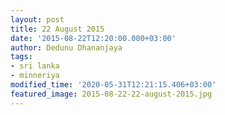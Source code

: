 ```yaml
---
layout: post
title: 22 August 2015
date: '2015-08-22T12:20:00.000+03:00'
author: Dedunu Dhananjaya
tags:
- sri lanka
- minneriya
modified_time: '2020-05-31T12:21:15.406+03:00'
featured_image: 2015-08-22-22-august-2015.jpg
---
```

